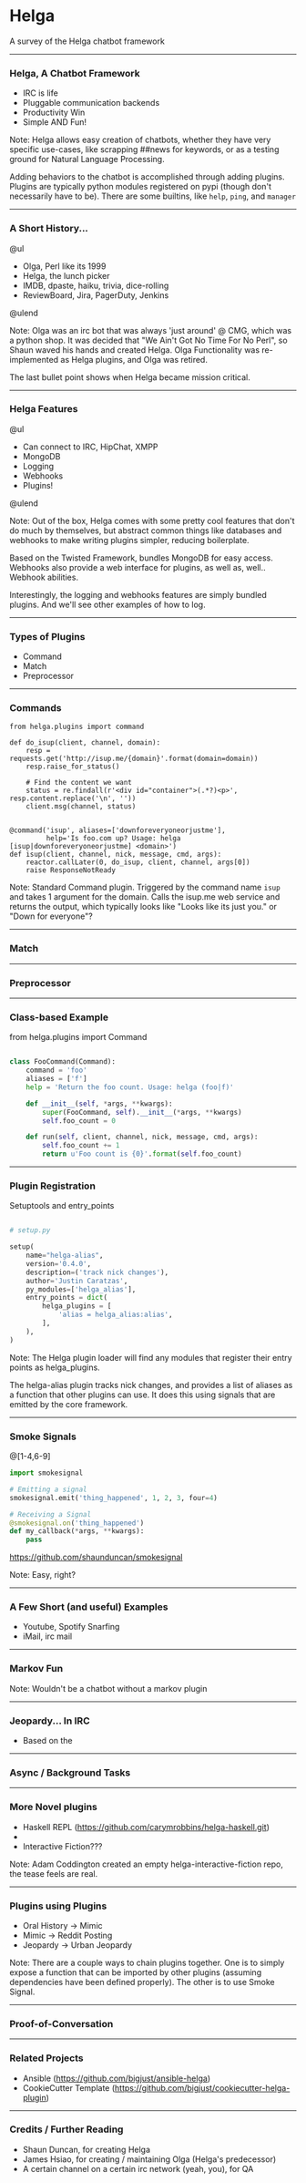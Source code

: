 # Helga

A survey of the Helga chatbot framework

---

### Helga, A Chatbot Framework

- IRC is life
- Pluggable communication backends
- Productivity Win
- Simple AND Fun!

Note:
Helga allows easy creation of chatbots, whether they have very
specific use-cases, like scrapping ##news for keywords, or as a
testing ground for Natural Language Processing.

Adding behaviors to the chatbot is accomplished through adding
plugins. Plugins are typically python modules registered on pypi
(though don't necessarily have to be). There are some builtins, like
`help`, `ping`, and `manager`

---

### A Short History...

@ul

- Olga, Perl like its 1999
- Helga, the lunch picker
- IMDB, dpaste, haiku, trivia, dice-rolling
- ReviewBoard, Jira, PagerDuty, Jenkins

@ulend

Note:
Olga was an irc bot that was always 'just around' @ CMG, which was a
python shop. It was decided that "We Ain't Got No Time For No Perl",
so Shaun waved his hands and created Helga. Olga Functionality was
re-implemented as Helga plugins, and Olga was retired.

The last bullet point shows when Helga became mission critical.

---

### Helga Features

@ul

- Can connect to IRC, HipChat, XMPP
- MongoDB
- Logging
- Webhooks
- Plugins!

@ulend

Note:
Out of the box, Helga comes with some pretty cool features that don't
do much by themselves, but abstract common things like databases and
webhooks to make writing plugins simpler, reducing boilerplate.

Based on the Twisted Framework, bundles MongoDB for easy access.
Webhooks also provide a web interface for plugins, as well as,
well.. Webhook abilities.

Interestingly, the logging and webhooks features are simply bundled
plugins. And we'll see other examples of how to log.

---

### Types of Plugins

- Command
- Match
- Preprocessor

---

### Commands

```
from helga.plugins import command

def do_isup(client, channel, domain):
    resp = requests.get('http://isup.me/{domain}'.format(domain=domain))
    resp.raise_for_status()

    # Find the content we want
    status = re.findall(r'<div id="container">(.*?)<p>', resp.content.replace('\n', ''))
    client.msg(channel, status)


@command('isup', aliases=['downforeveryoneorjustme'],
         help='Is foo.com up? Usage: helga [isup|downforeveryoneorjustme] <domain>')
def isup(client, channel, nick, message, cmd, args):
    reactor.callLater(0, do_isup, client, channel, args[0])
    raise ResponseNotReady

```


Note:
Standard Command plugin. Triggered by the command name `isup` and
takes 1 argument for the domain. Calls the isup.me web service and
returns the output, which typically looks like "Looks like its just
you." or "Down for everyone"?

---

### Match


---

### Preprocessor


---

### Class-based Example

from helga.plugins import Command

``` python

class FooCommand(Command):
    command = 'foo'
    aliases = ['f']
    help = 'Return the foo count. Usage: helga (foo|f)'

    def __init__(self, *args, **kwargs):
        super(FooCommand, self).__init__(*args, **kwargs)
        self.foo_count = 0

    def run(self, client, channel, nick, message, cmd, args):
        self.foo_count += 1
        return u'Foo count is {0}'.format(self.foo_count)

```

---

### Plugin Registration

Setuptools and entry_points

``` python

# setup.py

setup(
    name="helga-alias",
    version='0.4.0',
    description=('track nick changes'),
    author='Justin Caratzas',
    py_modules=['helga_alias'],
    entry_points = dict(
        helga_plugins = [
            'alias = helga_alias:alias',
        ],
    ),
)

```

Note:
The Helga plugin loader will find any modules that register their
entry points as helga_plugins.

The helga-alias plugin tracks nick changes, and provides a list of
aliases as a function that other plugins can use. It does this using
signals that are emitted by the core framework.

---

### Smoke Signals

@[1-4,6-9]


``` python
import smokesignal

# Emitting a signal
smokesignal.emit('thing_happened', 1, 2, 3, four=4)

# Receiving a Signal
@smokesignal.on('thing_happened')
def my_callback(*args, **kwargs):
    pass
```

https://github.com/shaunduncan/smokesignal

Note:
Easy, right?

---


### A Few Short (and useful) Examples

- Youtube, Spotify Snarfing
- iMail, irc mail


---

### Markov Fun


Note:
Wouldn't be a chatbot without a markov plugin


---

### Jeopardy... In IRC

- Based on the

---

### Async / Background Tasks



---

### More Novel plugins

- Haskell REPL (https://github.com/carymrobbins/helga-haskell.git)
-
- Interactive Fiction???

Note:
Adam Coddington created an empty helga-interactive-fiction repo, the tease feels
are real.

---

### Plugins using Plugins

- Oral History -> Mimic
- Mimic -> Reddit Posting
- Jeopardy -> Urban Jeopardy

Note:
There are a couple ways to chain plugins together. One is to simply expose a
function that can be imported by other plugins (assuming dependencies have been
defined properly). The other is to use Smoke Signal.

---


### Proof-of-Conversation


---

### Related Projects

- Ansible (https://github.com/bigjust/ansible-helga)
- CookieCutter Template (https://github.com/bigjust/cookiecutter-helga-plugin)

---

### Credits / Further Reading

- Shaun Duncan, for creating Helga
- James Hsiao, for creating / maintaining Olga (Helga's predecessor)
- A certain channel on a certain irc network (yeah, you), for QA
